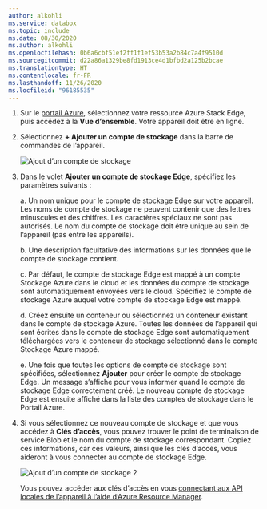 ```yaml
---
author: alkohli
ms.service: databox
ms.topic: include
ms.date: 08/30/2020
ms.author: alkohli
ms.openlocfilehash: 0b6a6cbf51ef2ff1f1ef53b53a2b84c7a4f9510d
ms.sourcegitcommit: d22a86a1329be8fd1913ce4d1bfbd2a125b2bcae
ms.translationtype: HT
ms.contentlocale: fr-FR
ms.lasthandoff: 11/26/2020
ms.locfileid: "96185535"
---
```

1. Sur le [portail Azure](https://portal.azure.com/), sélectionnez votre ressource Azure Stack Edge, puis accédez à la **Vue d’ensemble**. Votre appareil doit être en ligne.

2. Sélectionnez **+ Ajouter un compte de stockage** dans la barre de commandes de l’appareil. 

   ![Ajout d’un compte de stockage](media/azure-stack-edge-gateway-add-storage-account/add-storage-account-1.png)

3. Dans le volet **Ajouter un compte de stockage Edge**, spécifiez les paramètres suivants :

    a. Un nom unique pour le compte de stockage Edge sur votre appareil. Les noms de compte de stockage ne peuvent contenir que des lettres minuscules et des chiffres. Les caractères spéciaux ne sont pas autorisés. Le nom du compte de stockage doit être unique au sein de l’appareil (pas entre les appareils).

    b. Une description facultative des informations sur les données que le compte de stockage contient.  
    
    c. Par défaut, le compte de stockage Edge est mappé à un compte Stockage Azure dans le cloud et les données du compte de stockage sont automatiquement envoyées vers le cloud. Spécifiez le compte de stockage Azure auquel votre compte de stockage Edge est mappé.  

    d. Créez ensuite un conteneur ou sélectionnez un conteneur existant dans le compte de stockage Azure. Toutes les données de l’appareil qui sont écrites dans le compte de stockage Edge sont automatiquement téléchargées vers le conteneur de stockage sélectionné dans le compte Stockage Azure mappé.

    <!--![Add a storage account](media/azure-stack-edge-gateway-add-storage-account/add-storage-account-2.png)-->

    e. Une fois que toutes les options de compte de stockage sont spécifiées, sélectionnez **Ajouter** pour créer le compte de stockage Edge. Un message s’affiche pour vous informer quand le compte de stockage Edge correctement créé. Le nouveau compte de stockage Edge est ensuite affiché dans la liste des comptes de stockage dans le Portail Azure. 

    
4. Si vous sélectionnez ce nouveau compte de stockage et que vous accédez à **Clés d’accès**, vous pouvez trouver le point de terminaison de service Blob et le nom du compte de stockage correspondant. Copiez ces informations, car ces valeurs, ainsi que les clés d’accès, vous aideront à vous connecter au compte de stockage Edge.

    ![Ajout d’un compte de stockage 2](media/azure-stack-edge-gateway-add-storage-account/add-storage-account-4.png)

    Vous pouvez accéder aux clés d’accès en vous [connectant aux API locales de l’appareil à l’aide d’Azure Resource Manager](../articles/databox-online/azure-stack-edge-j-series-connect-resource-manager.md). 
